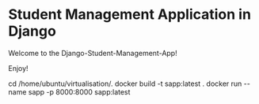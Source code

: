 # Student Management Application in Django

Welcome to the Django-Student-Management-App!

Enjoy!

cd /home/ubuntu/virtualisation/.
docker build -t sapp:latest .
docker run --name sapp -p 8000:8000 sapp:latest
